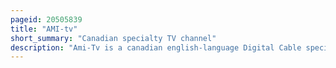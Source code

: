 ```yaml
---
pageid: 20505839
title: "AMI-tv"
short_summary: "Canadian specialty TV channel"
description: "Ami-Tv is a canadian english-language Digital Cable special Channel owned by accessible Media. Ami-tv Broadcasts a Selection of general Entertainment programming with Accommodations for those who are visually or hearing impaired, with audio Descriptions on the primary audio Track and closed captioning available across all Programming."
---
```


